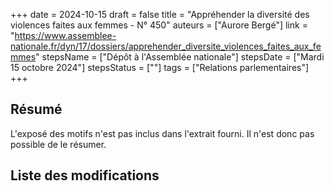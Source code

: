 +++
date = 2024-10-15
draft = false
title = "Appréhender la diversité des violences faites aux femmes - N° 450"
auteurs = ["Aurore Bergé"]
link = "https://www.assemblee-nationale.fr/dyn/17/dossiers/apprehender_diversite_violences_faites_aux_femmes"
stepsName = ["Dépôt à l'Assemblée nationale"]
stepsDate = ["Mardi 15 octobre 2024"]
stepsStatus = [""]
tags = ["Relations parlementaires"]
+++

## Résumé

L'exposé des motifs n'est pas inclus dans l'extrait fourni. Il n'est donc pas possible de le résumer.

## Liste des modifications


